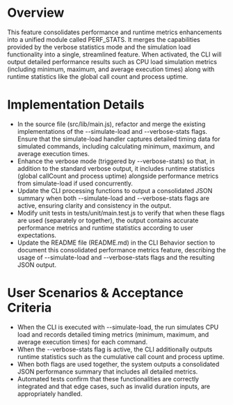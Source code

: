 # Overview
This feature consolidates performance and runtime metrics enhancements into a unified module called PERF_STATS. It merges the capabilities provided by the verbose statistics mode and the simulation load functionality into a single, streamlined feature. When activated, the CLI will output detailed performance results such as CPU load simulation metrics (including minimum, maximum, and average execution times) along with runtime statistics like the global call count and process uptime.

# Implementation Details
- In the source file (src/lib/main.js), refactor and merge the existing implementations of the --simulate-load and --verbose-stats flags. Ensure that the simulate-load handler captures detailed timing data for simulated commands, including calculating minimum, maximum, and average execution times.
- Enhance the verbose mode (triggered by --verbose-stats) so that, in addition to the standard verbose output, it includes runtime statistics (global callCount and process uptime) alongside performance metrics from simulate-load if used concurrently.
- Update the CLI processing functions to output a consolidated JSON summary when both --simulate-load and --verbose-stats flags are active, ensuring clarity and consistency in the output.
- Modify unit tests in tests/unit/main.test.js to verify that when these flags are used (separately or together), the output contains accurate performance metrics and runtime statistics according to user expectations.
- Update the README file (README.md) in the CLI Behavior section to document this consolidated performance metrics feature, describing the usage of --simulate-load and --verbose-stats flags and the resulting JSON output.

# User Scenarios & Acceptance Criteria
- When the CLI is executed with --simulate-load, the run simulates CPU load and records detailed timing metrics (minimum, maximum, and average execution times) for each command.
- When the --verbose-stats flag is active, the CLI additionally outputs runtime statistics such as the cumulative call count and process uptime.
- When both flags are used together, the system outputs a consolidated JSON performance summary that includes all detailed metrics.
- Automated tests confirm that these functionalities are correctly integrated and that edge cases, such as invalid duration inputs, are appropriately handled.
